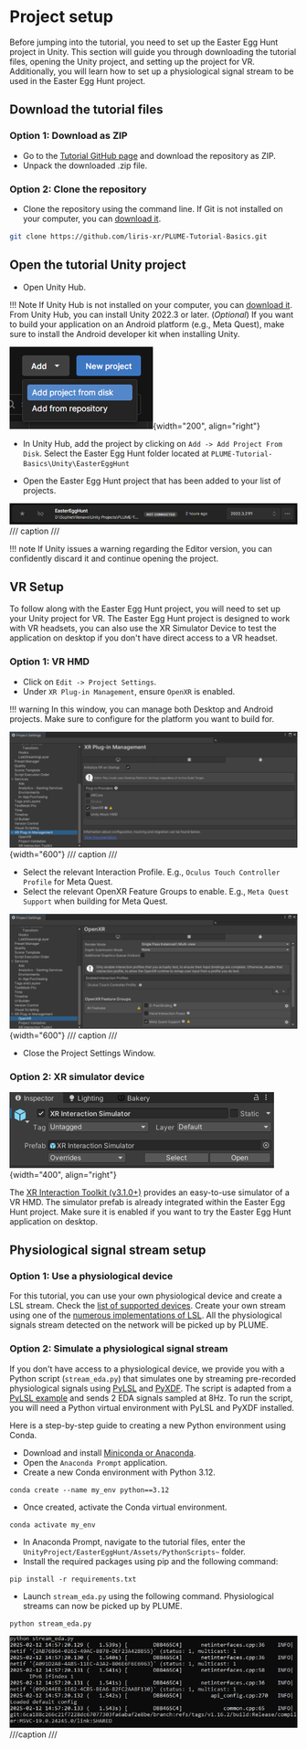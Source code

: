 # Project setup

Before jumping into the tutorial, you need to set up the Easter Egg Hunt project in Unity. This section will guide you through downloading the tutorial files, opening the Unity project, and setting up the project for VR. Additionally, you will learn how to set up a physiological signal stream to be used in the Easter Egg Hunt project.

## Download the tutorial files

### Option 1: Download as ZIP

* Go to the [Tutorial GitHub page](https://github.com/liris-xr/PLUME-Tutorial-Basics) and download the repository as ZIP.
* Unpack the downloaded .zip file.

### Option 2: Clone the repository

* Clone the repository using the command line. If Git is not installed on your computer, you can [download it](https://git-scm.com/downloads).
```bash
git clone https://github.com/liris-xr/PLUME-Tutorial-Basics.git
```

## Open the tutorial Unity project

* Open Unity Hub.

!!! Note
    If Unity Hub is not installed on your computer, you can [download it](https://unity.com/download). From Unity Hub, you can install Unity 2022.3 or later. (*Optional*) If you want to build your application on an Android platform (e.g., Meta Quest), make sure to install the Android developer kit when installing Unity.

![Unity Hub Add Project from Disk](assets/record/images/image-1.png){width="200", align="right"}

* In Unity Hub, add the project by clicking on `Add -> Add Project From Disk`. Select the Easter Egg Hunt folder located at `PLUME-Tutorial-Basics\Unity\EasterEggHunt`

* Open the Easter Egg Hunt project that has been added to your list of projects.

![Tutorial Project listed in Unity Hub](assets/record/images/image-2.png)
/// caption
///

!!! note
    If Unity issues a warning regarding the Editor version, you can confidently discard it and continue opening the project.

## VR Setup

To follow along with the Easter Egg Hunt project, you will need to set up your Unity project for VR. The Easter Egg Hunt project is designed to work with VR headsets, you can also use the XR Simulator Device to test the application on desktop if you don't have direct access to a VR headset.

### Option 1: VR HMD

* Click on `Edit -> Project Settings`.
* Under `XR Plug-in Management`, ensure `OpenXR` is enabled.

!!! warning
    In this window, you can manage both Desktop and Android projects. Make sure to configure for the platform you want to build for.

![Project XR Settings](assets/record/images/image-6.png){width="600"}
/// caption
///

* Select the relevant Interaction Profile. E.g., `Oculus Touch Controller Profile` for Meta Quest.
* Select the relevant OpenXR Feature Groups to enable. E.g., `Meta Quest Support` when building for Meta Quest.

![Project OpenXR Settings](assets/record/images/image-7.png){width="600"}
/// caption
///

* Close the Project Settings Window.

### Option 2: XR simulator device

![XR Simulation Device Inspector](assets/record/images/image-14.png){width="400", align="right"}

The [XR Interaction Toolkit (v3.1.0+)](https://docs.unity3d.com/Packages/com.unity.xr.interaction.toolkit@3.1/manual/index.html) provides an easy-to-use simulator of a VR HMD. The simulator prefab is already integrated within the Easter Egg Hunt project. Make sure it is enabled if you want to try the Easter Egg Hunt application on desktop.

## Physiological signal stream setup

### Option 1: Use a physiological device

For this tutorial, you can use your own physiological device and create a LSL stream. Check the [list of supported devices](https://labstreaminglayer.readthedocs.io/info/supported_devices.html). Create your own stream using one of the [numerous implementations of LSL](https://github.com/labstreaminglayer). All the physiological signals stream detected on the network will be picked up by PLUME.

### Option 2: Simulate a physiological signal stream

If you don't have access to a physiological device, we provide you with a Python script (`stream_eda.py`) that simulates one by streaming pre-recorded physiological signals using [PyLSL](https://github.com/labstreaminglayer/pylsl) and [PyXDF](https://github.com/xdf-modules/pyxdf). The script is adapted from a [PyLSL example](https://github.com/labstreaminglayer/pylsl/blob/main/src/pylsl/examples/SendData.py) and sends 2 EDA signals sampled at 8Hz. To run the script, you will need a Python virtual environment with PyLSL and PyXDF installed.

Here is a step-by-step guide to creating a new Python environment using Conda.

* Download and install [Miniconda or Anaconda](https://docs.anaconda.com/getting-started/).
* Open the `Anaconda Prompt` application.
* Create a new Conda environment with Python 3.12.
```
conda create --name my_env python==3.12
```
* Once created, activate the Conda virtual environment.
```
conda activate my_env
```
* In Anaconda Prompt, navigate to the tutorial files, enter the `UnityProject/EasterEggHunt/Assets/PythonScripts~` folder.
* Install the required packages using pip and the following command:
```
pip install -r requirements.txt
```
* Launch `stream_eda.py` using the following command. Physiological streams can now be picked up by PLUME.
```
python stream_eda.py
```

![LSL Stream Console](assets/record/images/image-9.png)
///caption
///